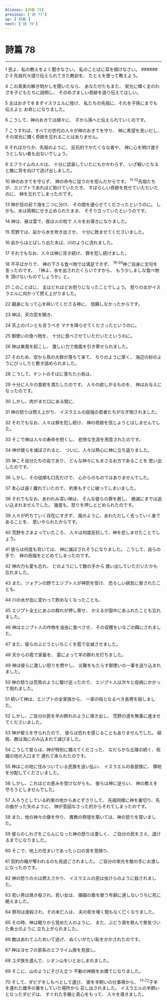 ```yaml
---
Aliases: [詩篇 78]
previous: ['詩 77']
up: ['詩篇']
next: ['詩 79']
---
```

# 詩篇 78

***




1 
民よ、私の教えをよく聞きなさい。 私のことばに耳を傾けなさい。 ###### 2-3 先祖代々語り伝えられてきた教訓を、 たとえを使って教えよう。 



4 
この真実の解き明かしを聞いたなら、 あなたがたもまた、 栄光に輝く主のわざを子どもたちに説明し、 そのめざましい奇跡を語り伝えてほしい。 



5 
主はおきてをまずイスラエルに授け、 私たちの先祖に、それを子孫にまでも伝えよと お命じになりました。 



6 
こうして、神のおきては順々に、 子から孫へと伝えられていくのです。 



7 
こうすれば、すべての世代の人々が神のおきてを守り、 神に希望を見いだし、 その栄光に輝く奇跡を忘れることはありません。 



8 
そればかりか、先祖のように、 反抗的でかたくなな者や、 神に心を明け渡そうとしない者も出ないでしょう。 



9 
エフライムの人々は、 十分に武装していたにもかかわらず、 いざ戦いとなると敵に背を向けて逃げ出しました。 



10 
神のおきてを守らず、 神の命令に従うのを拒んだからです。 <sup class="versenum">11-12</sup>先祖たちが、エジプトであれほど助けていただき、 すばらしい奇跡を見せていただいたのに、 神を忘れてしまったのです。 



13 
神が目の前で海を二つに分け、 その間を通らせてくださったというのに。 しかも、水は両側にせき止められたまま、 そそり立っていたというのです。 



14 
神は、昼は雲で、夜は火の柱で 人々をお導きになりました。 



15 
荒野では、岩から水を吹き出させ、 十分に飲ませてくださいました。 



16 
岩からほとばしり出た水は、川のように流れました。 



17 
それでもなお、人々は神に背き続け、 罪を犯し続けました。 



18 
不平ばかりで、 神の下さる食べ物では満足できず、 <sup class="versenum">19-20</sup>神ご自身に文句を言ったのです。 「神よ、水を出されたくらいですから、 もう少しましな食べ物を 頂けないものでしょうか」と。 



21 
このことばに、 主はどれほどお怒りになったことでしょう。 怒りの炎がイスラエルに向かって燃え上がりました。 



22 
親身になって心を砕いてくださる神に、 信頼しなかったからです。 



23 
神は、天の窓を開き、 



24 
天上のパンとも言うべき マナを降らせてくださったというのに。 



25 
御使いの食べ物を、 十分に食べさせていただいたというのに。 



26 
神は東風を起こし、 激しい力で南風を引き寄せられました。 



27 
そのため、空から鳥の大群が落ちて来て、 ちりのように厚く、 海辺の砂のようにびっしりと敷き詰められました。 



28 
こうして、テントのそばに落ちた小鳥は、 



29 
十分に人々の食欲を満たしたのです。 人々の欲しがるものを、 神はお与えになったのです。 



30 
しかし、肉がまだ口にある間に、 



31 
神の怒りは燃え上がり、 イスラエルの屈強の若者たちがなぎ倒されました。 



32 
それでもなお、人々は罪を犯し続け、 神の奇跡を信じようとはしませんでした。 



33 
そこで神は人々の寿命を短くし、 悲惨な生涯を用意されたのです。 



34 
神が彼らを滅ぼされると、 ついに、人々は熱心に神に立ち返りました。 



35 
神こそ自分たちの岩であり、 どんな神々にもまさるお方であることを 思い出したのです。 



36 
しかし、その従順も口先だけで、 心からのものではありませんでした。 



37 
本心は遠く離れていたので、 約束もすぐに破ってしまいました。 



38 
それでもなお、あわれみ深い神は、 そんな彼らの罪を赦し、 絶滅にまでは追い込まれませんでした。 幾度も、怒りを押しとどめられたのです。 



39 
人々が朽ちていく存在にすぎず、 風のように、あわただしく去っていく身であることを、 思いやられたからです。 



40 
荒野をさまよっていたころ、 人々は何度反抗して、神を悲しませたことでしょう。 



41 
彼らは何度も背いては、 神に滅ぼされそうになりました。 こうして、自らの手で、 神の祝福をとどめてしまったのです。 



42 
神の力も愛も忘れ、 どのようにして敵の手から 救い出していただいたかも忘れました。 



43 
また、ツォアンの野でエジプト人が神罰を受け、 恐ろしい病気に冒されたことも、 



44 
川の水が血に変わって飲めなくなったことも、 



45 
エジプト全土にあぶの群れが押し寄せ、 かえるが国中にあふれたことも忘れました。 



46 
神はエジプト人の作物を油虫に食べさせ、 その収穫をいなごの餌にされました。 



47 
また、彼らのぶどうといちじくを雹で全滅させました。 



48 
天からの雹で家畜を、 雷によって羊の群れを打ちました。 



49 
神は彼らに激しい怒りを燃やし、 災難をもたらす御使いの一軍を送り込まれました。 



50 
神の怒りは荒馬のように駆け巡ったので、 エジプト人は次々と疫病にかかって倒れました。 



51 
続いて神は、エジプトの全家族から、 一家の柱となるべき長男を殺しました。 



52 
しかし、ご自分の民を羊の群れのように導き出し、 荒野の道を無事に進ませてくださいました。 



53 
神が彼らを守られたので、 彼らは恐れを感じることもありませんでした。 結局、敵は海にのみ込まれて滅びました。 



54 
こうして彼らは、神が特別に備えてくださった、 なだらかな丘陵の続く、祝福の地の入口まで 連れて来られたのです。 



55 
神はこの地に住みついている民族を追い払い、 イスラエルの各部族に、 領地を分配してくださいました。 



56 
しかし、これほどの恵みを受けながらも、 彼らは神に逆らい、 神の教えを守ろうとしませんでした。 



57 
入ろうとしている約束の地からあとずさりして、 先祖同様に神を裏切り、先の曲がった矢のように、 神が意図なさった的からそれてしまったのです。 



58 
また、他の神々の像を作り、 異教の祭壇を築いては、神の怒りを買いました。 



59 
彼らのしわざをごらんになった神の怒りは激しく、 ご自分の民をさえ、退けるまでになりました。 



60 
そこで、地上の住まいであったシロの宮を見限り、 



61 
契約の箱が奪われるのも見過ごされました。 ご自分の栄光を敵の手にお渡しになったのです。 



62 
神の怒りの火は燃えさかり、 イスラエルの民は虫けらのように殺されました。 



63 
若い男は焼き殺され、若い女は、 婚姻の歌を歌う年齢に達しないうちに死に絶えました。 



64 
祭司は虐殺され、その未亡人は、 夫の死を嘆く間もなく亡くなりました。 



65 
その時、神は眠りから覚めた人のように、 また、ぶどう酒を飲んで景気づいた勇士のように 立ち上がられました。 



66 
敵はあわてふためいて逃げ、 ぬぐいがたい恥をかかされたのです。 



67 
神はヨセフの家系のエフライム族を見放し、 



68 
ユダ族を選んで、シオン山をいとおしまれました。 



69 
そこに、山のようにそびえ立つ 不動の神殿をお建てになりました。 



70 
そして、ダビデをしもべとして選び、 彼を羊飼いの仕事場から、 <sup class="versenum">71-72</sup>子羊を連れた雌羊の番をしていた場所から 召し出されました。 イスラエルの羊飼いとなったダビデは、 すぐれた手腕と真心をもって、 人々を導きました。
